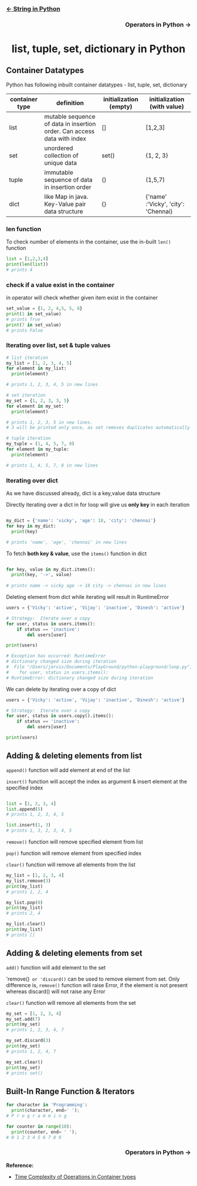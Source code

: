<h3 align="left"> <a href="https://github.com/iamvickyav/python-for-java-developers/edit/main/3.string_in_python.md"><- String in Python</a></h4>
<h3 align="right"> Operators in Python -> </h4>
<h1 align="center"> list, tuple, set, dictionary in Python </h1>

## Container Datatypes

Python has following inbuilt container datatypes - list, tuple, set, dictionary

| container type    | definition                        | initialization  (empty)  | initialization  (with value)  |
|-------------------|-----------------------------------|-------------------|-------------------|
| list              | mutable sequence of data in insertion order. Can access data with index        | []   |  [1,2,3]  |
| set               | unordered collection of unique data                   | set() | {1, 2, 3} |
| tuple             | immutable sequence of data in insertion order         | ()    | (1,5,7)   |
| dict              | like Map in java. Key-Value pair data structure       | {}    | {'name' :'Vicky', 'city': 'Chennai} |

### len function

To check number of elements in the container, use the in-built `len()` function

```python
list = [1,2,3,4]
print(len(list))
# prints 4
```

### check if a value exist in the container

in operator will check whether given item exist in the container

```python
set_value = {1, 2, 4,5, 5, 6}
print(1 in set_value)
# prints True
print(7 in set_value)
# prints False
```

### Iterating over list, set & tuple values

```python
# list iteration
my_list = [1, 2, 3, 4, 5]
for element in my_list:
  print(element)

# prints 1, 2, 3, 4, 5 in new lines

# set iteration
my_set = {1, 2, 3, 3, 5}
for element in my_set:
  print(element)

# prints 1, 2, 3, 5 in new lines. 
# 3 will be printed only once, as set removes duplicates automatically

# tuple iteration
my_tuple = (1, 4, 5, 7, 8)
for element in my_tuple:
  print(element)

# prints 1, 4, 5, 7, 8 in new lines
```

### Iterating over dict

As we have discussed already, dict is a key,value data structure

Directly iterating over a dict in for loop will give us **only key** in each iteration

```python

my_dict = {'name': 'vicky', 'age': 18, 'city': 'chennai'}
for key in my_dict:
  print(key)

# prints 'name', 'age', 'chennai' in new lines
```

To fetch **both key & value**, use the `items()` function in dict

```python

for key, value in my_dict.items():
  print(key, '->', value)
  
# prints name -> vicky age -> 18 city -> chennai in new lines
```

Deleting element from dict while iterating will result in RuntimeError

```python
users = {'Vicky': 'active', 'Vijay': 'inactive', 'Dinesh': 'active'}

# Strategy:  Iterate over a copy
for user, status in users.items():
    if status == 'inactive':
        del users[user]

print(users)

# Exception has occurred: RuntimeError
# dictionary changed size during iteration
#  File "/Users/jarvis/Documents/PlayGround/python-playground/loop.py", line 4, in <module>
#    for user, status in users.items():
# RuntimeError: dictionary changed size during iteration
```

We can delete by iterating over a copy of dict

```python
users = {'Vicky': 'active', 'Vijay': 'inactive', 'Dinesh': 'active'}

# Strategy:  Iterate over a copy
for user, status in users.copy().items():
    if status == 'inactive':
        del users[user]

print(users)
```

## Adding & deleting elements from list

`append()` function will add element at end of the list

`insert()` function will accept the index as argument & insert element at the specified index

```python

list = [1, 2, 3, 4]
list.append(5)
# prints 1, 2, 3, 4, 5

list.insert(1, 3)
# prints 1, 3, 2, 3, 4, 5
```

`remove()` function will remove specified element from list

`pop()` function will remove element from specified index 

`clear()` function will remove all elements from the list

```python
my_list = [1, 2, 3, 4]
my_list.remove(3)
print(my_list)
# prints 1, 2, 4

my_list.pop(0)
print(my_list)
# prints 2, 4

my_list.clear()
print(my_list)
# prints []
```

## Adding & deleting elements from set

`add()` function will add element to the set

'remove()` or 'discard()` can be used to remove element from set. Only difference is, `remove()` function will raise Error, if the element is not present whereas discard() will not raise any Error

`clear()` function will remove all elements from the set

```python
my_set = [1, 2, 3, 4]
my_set.add(7)
print(my_set)
# prints 1, 2, 3, 4, 7

my_set.discard(3)
print(my_set)
# prints 1, 2, 4, 7

my_set.clear()
print(my_set)
# prints set()
```

## Built-In Range Function & Iterators

```python
for character in 'Programming':
  print(character, end=' ');
# P r o g r a m m i n g

for counter in range(10):
  print(counter, end= ' ');
# 0 1 2 3 4 5 6 7 8 9
```

<h3 align="right"> Operators in Python -> </h4>

**Reference:**
* [Time Complexity of Operations in Container types](https://wiki.python.org/moin/TimeComplexity)
